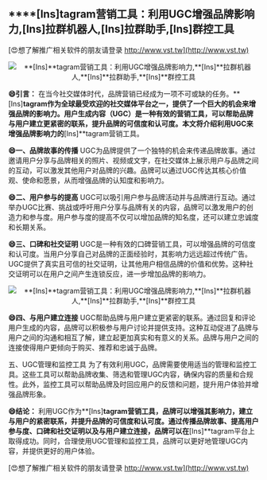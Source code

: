 ## ****[Ins]**tagram营销工具：利用UGC增强品牌影响力,**[Ins]**拉群机器人,**[Ins]**拉群助手,**[Ins]**群控工具**

[😍想了解推广相关软件的朋友请登录 http://www.vst.tw](http://www.vst.tw)

 <center><img src="https://vst.tw/MP4/tuiguang/png/5.png" alt="**[Ins]**tagram营销工具：利用UGC增强品牌影响力,**[Ins]**拉群机器人,**[Ins]**拉群助手,**[Ins]**群控工具"></center>

**😄引言：**
在当今社交媒体时代，品牌营销已经成为一项不可或缺的任务。**[Ins]**tagram作为全球最受欢迎的社交媒体平台之一，提供了一个巨大的机会来增强品牌的影响力。用户生成内容（UGC）是一种有效的营销工具，可以帮助品牌与用户建立更紧密的联系，提升品牌的可信度和认可度。本文将介绍利用UGC来增强品牌影响力的**[Ins]**tagram营销工具。

**😄一、品牌故事的传播**
UGC为品牌提供了一个独特的机会来传递品牌故事。通过邀请用户分享与品牌相关的照片、视频或文字，在社交媒体上展示用户与品牌之间的互动，可以激发其他用户对品牌的兴趣。品牌可以通过UGC传达其核心价值观、使命和愿景，从而增强品牌的认知度和影响力。

**😄二、用户参与的提高**
UGC可以吸引用户参与品牌活动并与品牌进行互动。通过举办UGC比赛、挑战或呼吁用户分享与品牌有关的内容，品牌可以激发用户的创造力和参与度。用户参与度的提高不仅可以增加品牌的知名度，还可以建立忠诚度和长期关系。

**😄三、口碑和社交证明**
UGC是一种有效的口碑营销工具，可以增强品牌的可信度和认可度。当用户分享自己对品牌的正面经验时，其影响力远远超过传统广告。UGC提供了真实且可信的社交证明，让其他用户相信品牌的价值和优势。这种社交证明可以在用户之间产生连锁反应，进一步增加品牌的影响力。

 <center><img src="https://vst.tw/MP4/tuiguang/png/8.png" alt="**[Ins]**tagram营销工具：利用UGC增强品牌影响力,**[Ins]**拉群机器人,**[Ins]**拉群助手,**[Ins]**群控工具"></center>

**😄四、与用户建立连接**
UGC帮助品牌与用户建立更紧密的联系。通过回复和评论用户生成的内容，品牌可以积极参与用户讨论并提供支持。这种互动促进了品牌与用户之间的沟通和相互了解，建立起更加真实和有意义的关系。品牌与用户之间的连接使得用户更倾向于购买、推荐和忠诚于品牌。

五、UGC管理和监控工具
为了有效利用UGC，品牌需要使用适当的管理和监控工具。这些工具可以帮助品牌收集、筛选和管理UGC内容，确保内容的质量和合规性。此外，监控工具可以帮助品牌及时回应用户的反馈和问题，提升用户体验并增强品牌形象。

**😄结论：**
利用UGC作为**[Ins]**tagram营销工具，品牌可以增强其影响力，建立与用户的紧密联系，并提升品牌的可信度和认可度。通过传播品牌故事、提高用户参与度、口碑和社交证明以及与用户建立连接，品牌可以在**[Ins]**tagram平台上取得成功。同时，合理使用UGC管理和监控工具，品牌可以更好地管理UGC内容，并提供更好的用户体验。

[😍想了解推广相关软件的朋友请登录 http://www.vst.tw](http://www.vst.tw)



